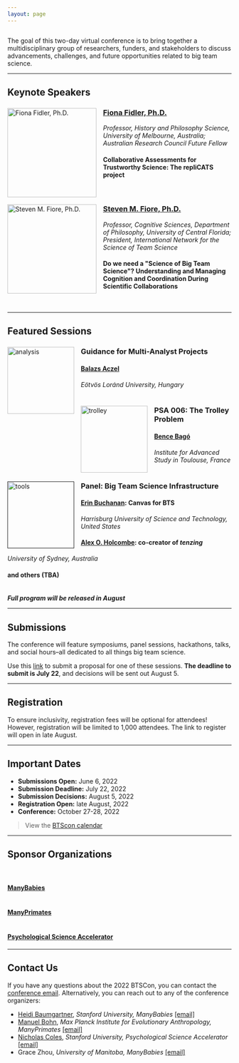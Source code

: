 ```yaml
---
layout: page
---
```



<img src="/assets/img/BTSCon2022_logo.png" alt="" />

The goal of this two-day virtual conference is to bring together a multidisciplinary group of researchers, funders, and stakeholders to discuss advancements, challenges, and future opportunities related to big team science.

***
<!--## [Speakers]({{site.baseurl}}/people/) 
-->
## Keynote Speakers

<section>
  <a href="https://findanexpert.unimelb.edu.au/profile/3224-fiona-fidler#"><img src="/assets/img/FidlerHeadshot.png" alt="Fiona Fidler, Ph.D." width="200" height="200" style="float: left; margin-right: 15px;"></a>
  <h3><a href="https://findanexpert.unimelb.edu.au/profile/3224-fiona-fidler#">Fiona Fidler, Ph.D.</a></h3>
  <i>Professor, History and Philosophy Science, University of Melbourne, Australia; Australian Research Council Future Fellow</i>
  <h4>Collaborative Assessments for Trustworthy Science: The repliCATS project</h4>
</section>
<br>
<section>
  <a href="https://csl.ist.ucf.edu/People"><img src="/assets/img/FioreHeadshot.png" alt="Steven M. Fiore, Ph.D." width="200" height="200" style="float: left; margin-right: 15px;"></a>
  <h3><a href="https://csl.ist.ucf.edu/People">Steven M. Fiore, Ph.D.</a></h3>
  <i>Professor, Cognitive Sciences, Department of Philosophy, University of Central Florida; President, International Network for the Science of Team Science</i>
  <h4>Do we need a "Science of Big Team Science"?  Understanding and Managing Cognition and Coordination During Scientific Collaborations</h4>
</section>
<br>

***
## Featured Sessions
<section>
  <a href="https://www.nature.com/articles/d41586-022-01332-8"><img src="/assets/img/analysis.png" alt="analysis" width="150" height="150" style="float: left; margin-right: 15px;"></a>
  <h3>Guidance for Multi-Analyst Projects</h3>
  <h4><a href="http://decisionlab.elte.hu/members/balazs-aczel/">Balazs Aczel</a></h4>
  <i>Eötvös Loránd University, Hungary</i>
</section>
<br>
<section>
  <a href="https://psysciacc.org/006-trolley-problem/"><img src="/assets/img/trolley.png" alt="trolley" width="150" height="150" style="float: left; margin-right: 15px;"></a>
  <h3>PSA 006: The Trolley Problem</h3>
  <h4><a href="https://www.iast.fr/people/bence-bago">Bence Bagó</a></h4>
  <i>Institute for Advanced Study in Toulouse, France</i>
</section>
<br>
<section>
  <a href=""><img src="/assets/img/tools.png" alt="tools" width="150" height="150" style="float: left; margin-right: 15px;"></a>
  <h3>Panel: Big Team Science Infrastructure</h3>
  <h4><a href="https://www.aggieerin.com/page/about/">Erin Buchanan</a>: Canvas for BTS</h4>
  <i>Harrisburg University of Science and Technology, United States</i>
  <h4><a href="https://www.sydney.edu.au/science/about/our-people/academic-staff/alex-holcombe.html">Alex O. Holcombe</a>: co-creator of <i>tenzing</i></h4>
  <i>University of Sydney, Australia</i>
  <h4>and others (TBA)</h4>
</section>
<br>
<b><i>Full program will be released in August</i></b>
<br>

<!--
***
## [Program]({{site.baseurl}}/schedule/) 
-->

***
## Submissions

The conference will feature symposiums, panel sessions, hackathons, talks, and social hours–all dedicated to all things big team science.

Use this [link]() to submit a proposal for one of these sessions. **The deadline to submit is July 22**, and decisions will be sent out August 5.

***
## Registration

To ensure inclusivity, registration fees will be optional for attendees! However, registration will be limited to 1,000 attendees. The link to register will open in late August.

***
## Important Dates

* **Submissions Open:** June 6, 2022
* **Submission Deadline:** July 22, 2022
* **Submission Decisions:** August 5, 2022
* **Registration Open:** late August, 2022
* **Conference:** October 27-28, 2022

> View the [BTScon calendar](https://calendar.google.com/calendar/embed?src=bigteamscienceconference%40gmail.com&ctz=America%2FLos_Angeles)


***
## Sponsor Organizations

<section>
	<br>
	<div class="container">
		<div class="row justify-content-around">
		  <div class="col-lg-3 col-md-3 col-sm-3 col-xs-3">
		    <a href="https://manybabies.github.io" class="image"><img src="/assets/img/MB_logo.png" alt="" /></a>
			   <h4><a href="https://manybabies.github.io">ManyBabies</a></h4>
		  </div>
      <div class="col-lg-3 col-md-3 col-sm-3 col-xs-3">
			  <a href="https://manyprimates.github.io" class="image"><img src="/assets/img/mp_logo_notext2.png" alt="" /></a>
			  <h4><a href="https://manyprimates.github.io">ManyPrimates</a></h4>
		  </div>
		  <div class="col-lg-3 col-md-3 col-sm-3 col-xs-3">
			  <a href="https://psysciacc.org/" class="image"><img src="/assets/img/psa_logo.png" alt="" /></a>
			  <h4><a href="https://psysciacc.org/">Psychological Science Accelerator</a></h4>
		  </div>
	  </div>
	</div>
</section>

***
## Contact Us

If you have any questions about the 2022 BTSCon, you can contact the [conference email](mailto:bigteamscienceconference@gmail.com). Alternatively, you can reach out to any of the conference organizers:

* [Heidi Baumgartner](https://profiles.stanford.edu/heidi-baumgartner), *Stanford University, ManyBabies* [[email]](mailto:heidib@stanford.edu)
* [Manuel Bohn](https://manuelbohn.github.io), *Max Planck Institute for Evolutionary Anthropology, ManyPrimates* [[email]](mailto:manuel0bohn@gmail.com)
* [Nicholas Coles](https://hai.stanford.edu/people/nicholas-coles), *Stanford University, Psychological Science Accelerator* [[email]](mailto:ncoles@stanford.edu)
* Grace Zhou, *University of Manitoba, ManyBabies* [[email]](mailto:grace.zhou@umanitoba.ca)

